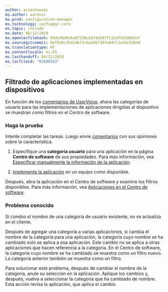 ```yaml
---
author: aczechowski
ms.author: aaroncz
ms.prod: configuration-manager
ms.technology: configmgr-core
ms.topic: include
ms.date: 06/12/2019
ms.openlocfilehash: 694a3849c6a87320cbd74d297f132d75d186b5af
ms.sourcegitcommit: bbf820c35414bf2cba356f30fe047c1a34c5384d
ms.translationtype: HT
ms.contentlocale: es-ES
ms.lasthandoff: 04/21/2020
ms.locfileid: "81698543"
---
```

## <a name="filter-applications-deployed-to-devices"></a><a name="bkmk_appcategory"></a> Filtrado de aplicaciones implementadas en dispositivos

<!--4451056-->

En función de los [comentarios de UserVoice](https://configurationmanager.uservoice.com/forums/300492-ideas/suggestions/13252563-software-center-add-categories-to-maching-targett), ahora las categorías de usuario para las implementaciones de aplicaciones dirigidas al dispositivo se muestran como filtros en el Centro de software.

### <a name="try-it-out"></a>Haga la prueba

Intente completar las tareas. Luego envíe [comentarios](../../../../understand/find-help.md#product-feedback) con sus opiniones sobre la característica.

1. Especifique una **categoría usuario** para una aplicación en la página **Centro de software** de sus propiedades. Para más información, vea [Especificar manualmente la información de la aplicación](../../../../../apps/deploy-use/create-applications.md#bkmk_manual-app).

1. [Implemente la aplicación](../../../../../apps/deploy-use/deploy-applications.md) en un equipo como disponible.

Después, abra la aplicación en el Centro de software y examine los filtros disponibles. Para más información, vea [Aplicaciones en el Centro de software](../../../../understand/software-center.md#applications).

### <a name="known-issue"></a>Problema conocido

<!-- 4726793 -->

Si *cambia el nombre* de una categoría de usuario existente, no se actualiza en el cliente.

Después de agregar una categoría a varias aplicaciones, si cambia el nombre de la categoría para una aplicación, la categoría cuyo nombre se ha cambiado solo se aplica a esa aplicación. Este cambio no se aplica a otras aplicaciones que hacen referencia a la categoría. En el Centro de software, la categoría cuyo nombre se ha cambiado se muestra como un filtro nuevo. La categoría anterior también se muestra como un filtro.

Para solucionar este problema, después de cambiar el nombre de la categoría, anule su selección en la aplicación. Aplique los cambios y, después, vuelva a seleccionar la categoría que ha cambiado de nombre. Esta acción revisa la aplicación, que aplica el cambio.
